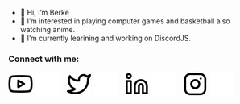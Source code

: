 - 👋 Hi, I’m Berke
- 👀 I’m interested in playing computer games and basketball also watching anime.
- 🌱 I’m currently learining and working on DiscordJS.

### Connect with me:

[![website](./img/youtube-light.svg)](https://www.youtube.com/channel/UC0RPsRNpqYZymZzldzkK2QQ#gh-light-mode-only)
[![website](./img/youtube-dark.svg)](https://www.youtube.com/channel/UC0RPsRNpqYZymZzldzkK2QQ#gh-dark-mode-only)
&nbsp;&nbsp;
[![website](./img/twitter-light.svg)](https://twitter.com/reallcore#gh-light-mode-only)
[![website](./img/twitter-dark.svg)](https://twitter.com/reallcore#gh-dark-mode-only)
&nbsp;&nbsp;
[![website](./img/linkedin-light.svg)](https://www.linkedin.com/in/berke-yusuf-uğurlu-60977a226#gh-light-mode-only)
[![website](./img/linkedin-dark.svg)](https://www.linkedin.com/in/berke-yusuf-uğurlu-60977a226#gh-dark-mode-only)
&nbsp;&nbsp;
[![website](./img/instagram-light.svg)](https://www.instagram.com/brcoree/#gh-light-mode-only)
[![website](./img/instagram-dark.svg)](https://www.instagram.com/brcoree/#gh-dark-mode-only)

<!---
brcoree/brcoree is a ✨ special ✨ repository because its `README.md` (this file) appears on your GitHub profile.
You can click the Preview link to take a look at your changes.
--->
